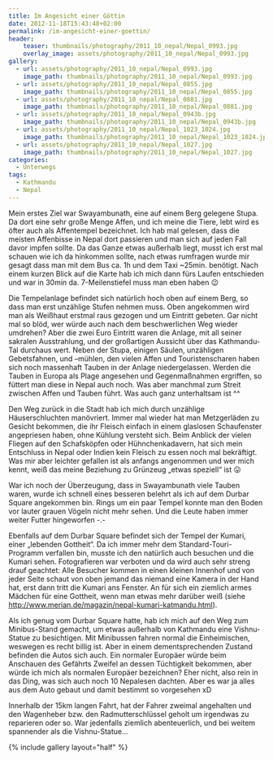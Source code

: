 ```yaml
---
title: Im Angesicht einer Göttin
date: 2012-11-18T15:43:48+02:00
permalink: /im-angesicht-einer-goettin/
header:
    teaser: thumbnails/photography/2011_10_nepal/Nepal_0993.jpg
    overlay_image: assets/photography/2011_10_nepal/Nepal_0993.jpg
gallery:
  - url: assets/photography/2011_10_nepal/Nepal_0993.jpg
    image_path: thumbnails/photography/2011_10_nepal/Nepal_0993.jpg
  - url: assets/photography/2011_10_nepal/Nepal_0855.jpg
    image_path: thumbnails/photography/2011_10_nepal/Nepal_0855.jpg
  - url: assets/photography/2011_10_nepal/Nepal_0881.jpg
    image_path: thumbnails/photography/2011_10_nepal/Nepal_0881.jpg
  - url: assets/photography/2011_10_nepal/Nepal_0943b.jpg
    image_path: thumbnails/photography/2011_10_nepal/Nepal_0943b.jpg
  - url: assets/photography/2011_10_nepal/Nepal_1023_1024.jpg
    image_path: thumbnails/photography/2011_10_nepal/Nepal_1023_1024.jpg
  - url: assets/photography/2011_10_nepal/Nepal_1027.jpg
    image_path: thumbnails/photography/2011_10_nepal/Nepal_1027.jpg
categories:
  - Unterwegs
tags:
  - Kathmandu
  - Nepal
---
```


Mein erstes Ziel war Swayambunath, eine auf einem Berg gelegene Stupa. Da dort eine sehr große Menge Affen, 
und ich meine die Tiere, lebt wird es öfter auch als Affentempel bezeichnet. 
Ich hab mal gelesen, dass die meisten Affenbisse in Nepal dort passieren und man sich auf jeden Fall davor impfen sollte. 
Da das Ganze etwas außerhalb liegt, musst ich erst mal schauen wie ich da hinkommen sollte, 
nach etwas rumfragen wurde mir gesagt dass man mit dem Bus ca. 1h und dem Taxi ~25min. benötigt. 
Nach einem kurzen Blick auf die Karte hab ich mich dann fürs Laufen entschieden und war in 30min da. 
7-Meilenstiefel muss man eben haben 😉  

Die Tempelanlage befindet sich natürlich hoch oben auf einem Berg, so dass man erst unzählige Stufen nehmen muss. 
Oben angekommen wird man als Weißhaut erstmal raus gezogen und um Eintritt gebeten. 
Gar nicht mal so blöd, wer würde auch nach dem beschwerlichen Weg wieder umdrehen? 
Aber die zwei Euro Eintritt waren die Anlage, mit all seiner sakralen Ausstrahlung, 
und der großartigen Aussicht über das Kathmandu-Tal durchaus wert. Neben der Stupa, einigen Säulen, 
unzähligen Gebetsfahnen, und –mühlen, den vielen Affen und Touristenscharen haben sich noch massenhaft Tauben in der Anlage niedergelassen. 
Werden die Tauben in Europa als Plage angesehen und Gegenmaßnahmen ergriffen, so füttert man diese in Nepal auch noch. 
Was aber manchmal zum Streit zwischen Affen und Tauben führt. Was auch ganz unterhaltsam ist ^^

Den Weg zurück in die Stadt hab ich mich durch unzählige Häuserschluchten manövriert. 
Immer mal wieder hat man Metzgerläden zu Gesicht bekommen, die ihr Fleisch einfach in einem glaslosen Schaufenster angepriesen haben, 
ohne Kühlung versteht sich. Beim Anblick der vielen Fliegen auf den Schafsköpfen oder Hühnchenkadavern, 
hat sich mein Entschluss in Nepal oder Indien kein Fleisch zu essen noch mal bekräftigt. 
Was mir aber leichter gefallen ist als anfangs angenommen und wer mich kennt, 
weiß das meine Beziehung zu Grünzeug „etwas speziell“ ist 😛

War ich noch der Überzeugung, dass in Swayambunath viele Tauben waren, 
wurde ich schnell eines besseren belehrt als ich auf dem Durbar Square angekommen bin. 
Rings um ein paar Tempel konnte man den Boden vor lauter grauen Vögeln nicht mehr sehen. 
Und die Leute haben immer weiter Futter hingeworfen -.-

Ebenfalls auf dem Durbar Square befindet sich der Tempel der Kumari, einer „lebenden Gottheit“. 
Da ich immer mehr dem Standard-Touri-Programm verfallen bin, musste ich den natürlich auch besuchen und die Kumari sehen. 
Fotografieren war verboten und da wird auch sehr streng drauf geachtet: 
Alle Besucher kommen in einen kleinen Innenhof und von jeder Seite schaut von oben jemand das niemand eine Kamera in der Hand hat, 
erst dann tritt die Kumari ans Fenster. An für sich ein ziemlich armes Mädchen für eine Gottheit, 
wenn man etwas mehr darüber weiß (siehe <http://www.merian.de/magazin/nepal-kumari-katmandu.html>).

Als ich genug vom Durbar Square hatte, hab ich mich auf den Weg zum Minibus-Stand gemacht, 
um etwas außerhalb von Kathmandu eine Vishnu-Statue zu besichtigen. 
Mit Minibussen fahren normal die Einheimischen, weswegen es recht billig ist. 
Aber in einem dementsprechenden Zustand befinden die Autos sich auch. 
Ein normaler Europäer würde beim Anschauen des Gefährts Zweifel an dessen Tüchtigkeit bekommen, 
aber würde ich mich als normalen Europäer bezeichnen? Eher nicht, also rein in das Ding, was sich auch noch 10 Nepalesen dachten. 
Aber es war ja alles aus dem Auto gebaut und damit bestimmt so vorgesehen xD

Innerhalb der 15km langen Fahrt, hat der Fahrer zweimal angehalten und den Wagenheber bzw. den Radmutterschlüssel geholt 
um irgendwas zu reparieren oder so. War jedenfalls ziemlich abenteuerlich, und bei weitem spannender als die Vishnu-Statue…

{% include gallery layout="half" %}